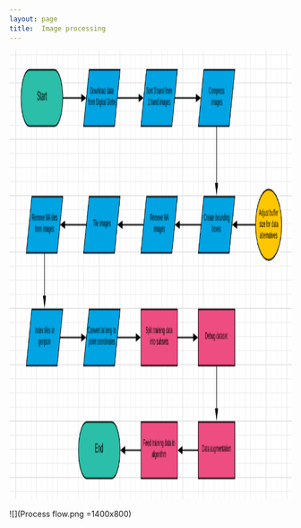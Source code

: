 ```yaml
---
layout: page
title:  Image processing
---
```


<img src="Process flow.png" class="img-responsive" width="1400" height="800">

![](Process flow.png =1400x800)
